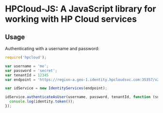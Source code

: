 # HPCloud-JS: A JavaScript library for working with HP Cloud services

## Usage

Authenticating with a username and password:

```javascript
require('hpcloud');

var username = 'me';
var password = 'secret';
var tenantId = 12345
var endpoint = 'https://region-a.geo-1.identity.hpcloudsvc.com:35357/v2.0';

var idService = new IdentityServices(endpoint);

idService.authenticateAsUser(username, password, tenantId, function (success, identity) {
  console.log(identity.token());
});
```


